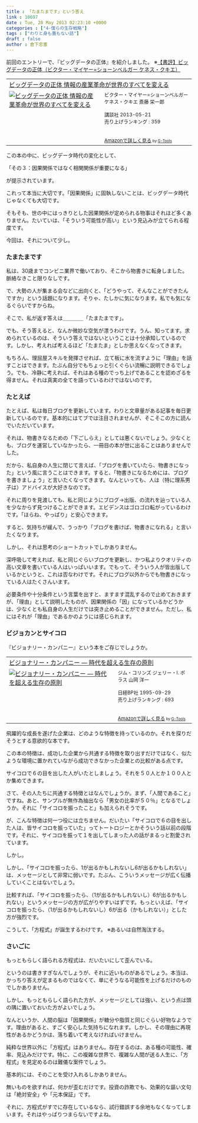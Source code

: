 ```yaml
---
title : 「たまたまです」という答え
link : 10697
date : Tue, 28 May 2013 02:23:10 +0000
categories : ["4-僕らの生存戦略"]
tags : ["わりと身も蓋もない話"]
draft : false
author : 倉下忠憲
---
```


前回のエントリーで、『ビッグデータの正体』を紹介しました。
※<a href="https://rashita.net/blog/?p=10691" target="_blank">【書評】ビッグデータの正体（ビクター・マイヤー=ショーンベルガー ケネス・クキエ）</a>

<table  border="0" cellpadding="5"><tr><td colspan="2"><a href="http://www.amazon.co.jp/%E3%83%93%E3%83%83%E3%82%B0%E3%83%87%E3%83%BC%E3%82%BF%E3%81%AE%E6%AD%A3%E4%BD%93-%E6%83%85%E5%A0%B1%E3%81%AE%E7%94%A3%E6%A5%AD%E9%9D%A9%E5%91%BD%E3%81%8C%E4%B8%96%E7%95%8C%E3%81%AE%E3%81%99%E3%81%B9%E3%81%A6%E3%82%92%E5%A4%89%E3%81%88%E3%82%8B-%E3%83%93%E3%82%AF%E3%82%BF%E3%83%BC%E3%83%BB%E3%83%9E%E3%82%A4%E3%83%A4%E3%83%BC-%E3%82%B7%E3%83%A7%E3%83%BC%E3%83%B3%E3%83%99%E3%83%AB%E3%82%AC%E3%83%BC/dp/4062180618%3FSubscriptionId%3D15SMZCTB9V8NGR2TW082%26tag%3Drashita1000-22%26linkCode%3Dxm2%26camp%3D2025%26creative%3D165953%26creativeASIN%3D4062180618" target="_blank">ビッグデータの正体 情報の産業革命が世界のすべてを変える</a><img src="http://www.assoc-amazon.jp/e/ir?t=rashita1000-22&l=ur2&o=9" width="1" height="1" style="border: none;" alt="" /></td></tr><tr><td valign="top"><a href="http://www.amazon.co.jp/%E3%83%93%E3%83%83%E3%82%B0%E3%83%87%E3%83%BC%E3%82%BF%E3%81%AE%E6%AD%A3%E4%BD%93-%E6%83%85%E5%A0%B1%E3%81%AE%E7%94%A3%E6%A5%AD%E9%9D%A9%E5%91%BD%E3%81%8C%E4%B8%96%E7%95%8C%E3%81%AE%E3%81%99%E3%81%B9%E3%81%A6%E3%82%92%E5%A4%89%E3%81%88%E3%82%8B-%E3%83%93%E3%82%AF%E3%82%BF%E3%83%BC%E3%83%BB%E3%83%9E%E3%82%A4%E3%83%A4%E3%83%BC-%E3%82%B7%E3%83%A7%E3%83%BC%E3%83%B3%E3%83%99%E3%83%AB%E3%82%AC%E3%83%BC/dp/4062180618%3FSubscriptionId%3D15SMZCTB9V8NGR2TW082%26tag%3Drashita1000-22%26linkCode%3Dxm2%26camp%3D2025%26creative%3D165953%26creativeASIN%3D4062180618" target="_blank"><img src="http://ecx.images-amazon.com/images/I/41EMUbJ0gpL._SL160_.jpg" border="0" alt="ビッグデータの正体 情報の産業革命が世界のすべてを変える" /></a></td><td valign="top"><font size="-1">ビクター・マイヤー=ショーンベルガー ケネス・クキエ 斎藤 栄一郎 <br /><br />講談社  2013-05-21<br />売り上げランキング : 359<br /><br /><br /><a href="http://www.amazon.co.jp/%E3%83%93%E3%83%83%E3%82%B0%E3%83%87%E3%83%BC%E3%82%BF%E3%81%AE%E6%AD%A3%E4%BD%93-%E6%83%85%E5%A0%B1%E3%81%AE%E7%94%A3%E6%A5%AD%E9%9D%A9%E5%91%BD%E3%81%8C%E4%B8%96%E7%95%8C%E3%81%AE%E3%81%99%E3%81%B9%E3%81%A6%E3%82%92%E5%A4%89%E3%81%88%E3%82%8B-%E3%83%93%E3%82%AF%E3%82%BF%E3%83%BC%E3%83%BB%E3%83%9E%E3%82%A4%E3%83%A4%E3%83%BC-%E3%82%B7%E3%83%A7%E3%83%BC%E3%83%B3%E3%83%99%E3%83%AB%E3%82%AC%E3%83%BC/dp/4062180618%3FSubscriptionId%3D15SMZCTB9V8NGR2TW082%26tag%3Drashita1000-22%26linkCode%3Dxm2%26camp%3D2025%26creative%3D165953%26creativeASIN%3D4062180618" target="_blank">Amazonで詳しく見る</a></font><font size="-2"> by <a href="http://www.goodpic.com/mt/aws/index.html" >G-Tools</a></font></td></tr></table>

この本の中に、ビッグデータ時代の変化として、

「その３：因果関係ではなく相関関係が重要になる」

が提示されています。

これって本当に大切です。「因果関係」に固執しないことは、ビッグデータ時代じゃなくても大切です。

そもそも、世の中にはっきりとした因果関係が定められる物事はそれほど多くありません。たいていは、「そういう可能性が高い」という見込みが立てられる程度です。

今回は、それについて少し。

<H3>たまたまです</H3>私は、30歳までコンビニ業界で働いており、そこから物書きに転身しました。脈絡なきこと限りなしです。

で、大勢の人が集まる会などに出向くと、「どうやって、そんなことができたんですか」という話題になります。そりゃ、たしかに気になります。私でも気になるぐらいですからね。

そこで、私が返す答えは＿＿＿＿「たまたまです」。

でも、そう答えると、なんか微妙な空気が漂うわけです。うん、知ってます。求められているのは、そういう答えではないということは十分承知しているのです。しかし、考えれば考えるほど「たまたま」としか思えなくなってきます。

もちろん、理屈屋スキルを発揮させれば、立て板に水を流すように「理由」を話すことはできます。たぶん自分でもちょっと引くぐらい流暢に説明できるでしょう。でも、冷静に考えれば、それはある種のでっち上げであることを認めざるを得ません。それは真実の全てを語っているわけではないのです。

<H3>たとえば</H3>たとえば、私は毎日ブログを更新しています。わりと文章量がある記事を毎日更新しているのです。基本的にはてブでは注目されませんが、そこそこの方に読んでいただいています。

それは、物書きなるための「下ごしらえ」としては悪くないでしょう。少なくとも、ブログを運営していなかったら、一冊目の本が世に出ることはありませんでした。

だから、私自身の人生に閉じて言えば、「ブログを書いていたら、物書きになった」という風に言うことはできます。すると、「物書きになるためには、ブログを書きましょう」と言いたくなってきます。なんといっても、人は（特に理系男子は）アドバイスが大好きなのです。

それに周りを見渡しても、私と同じようにブログ→出版、の流れを辿っている人を少なからず見つけることができます。エビデンスはゴロゴロ転がっているわけです。「ほらね、やっぱり」と安心できます。

すると、気持ちが緩んで、うっかり「ブログを書けば、物書きになれる」と言いたくなります。

しかし、それは思考のショートカットでしかありません。

深呼吸して考えれば、私と同じぐらいブログを更新し、かつ私よりクオリティの高い文章を書いている人はいっぱいいます。でもって、そういう人が皆出版しているかというと、これは否なわけです。それにブログ以外からでも物書きになっている人はたくさんいます。

必要条件や十分条件という言葉を出すと、ますます混乱するので止めておきますが、「理由」として説明したものが、因果関係の「因」になっているかどうかは、少なくとも私自身の人生だけでは突き止めることができません。ただし、私にはそれが「理由」であるかのようには感じられます。

<H3>ビジョカンとサイコロ</H3>『ビジョナリー・カンパニー』という本をご存じでしょうか。

<table  border="0" cellpadding="5"><tr><td colspan="2"><a href="http://www.amazon.co.jp/%E3%83%93%E3%82%B8%E3%83%A7%E3%83%8A%E3%83%AA%E3%83%BC%E3%83%BB%E3%82%AB%E3%83%B3%E3%83%91%E3%83%8B%E3%83%BC-%E2%80%95-%E6%99%82%E4%BB%A3%E3%82%92%E8%B6%85%E3%81%88%E3%82%8B%E7%94%9F%E5%AD%98%E3%81%AE%E5%8E%9F%E5%89%87-%E3%82%B8%E3%83%A0%E3%83%BB%E3%82%B3%E3%83%AA%E3%83%B3%E3%82%BA/dp/4822740315%3FSubscriptionId%3D15SMZCTB9V8NGR2TW082%26tag%3Drashita1000-22%26linkCode%3Dxm2%26camp%3D2025%26creative%3D165953%26creativeASIN%3D4822740315" target="_blank">ビジョナリー・カンパニー ― 時代を超える生存の原則</a><img src="http://www.assoc-amazon.jp/e/ir?t=rashita1000-22&l=ur2&o=9" width="1" height="1" style="border: none;" alt="" /></td></tr><tr><td valign="top"><a href="http://www.amazon.co.jp/%E3%83%93%E3%82%B8%E3%83%A7%E3%83%8A%E3%83%AA%E3%83%BC%E3%83%BB%E3%82%AB%E3%83%B3%E3%83%91%E3%83%8B%E3%83%BC-%E2%80%95-%E6%99%82%E4%BB%A3%E3%82%92%E8%B6%85%E3%81%88%E3%82%8B%E7%94%9F%E5%AD%98%E3%81%AE%E5%8E%9F%E5%89%87-%E3%82%B8%E3%83%A0%E3%83%BB%E3%82%B3%E3%83%AA%E3%83%B3%E3%82%BA/dp/4822740315%3FSubscriptionId%3D15SMZCTB9V8NGR2TW082%26tag%3Drashita1000-22%26linkCode%3Dxm2%26camp%3D2025%26creative%3D165953%26creativeASIN%3D4822740315" target="_blank"><img src="http://ecx.images-amazon.com/images/I/41WE7XXCGJL._SL160_.jpg" border="0" alt="ビジョナリー・カンパニー ― 時代を超える生存の原則" /></a></td><td valign="top"><font size="-1">ジム・コリンズ ジェリー・I. ポラス 山岡 洋一 <br /><br />日経BP社  1995-09-29<br />売り上げランキング : 693<br /><br /><br /><a href="http://www.amazon.co.jp/%E3%83%93%E3%82%B8%E3%83%A7%E3%83%8A%E3%83%AA%E3%83%BC%E3%83%BB%E3%82%AB%E3%83%B3%E3%83%91%E3%83%8B%E3%83%BC-%E2%80%95-%E6%99%82%E4%BB%A3%E3%82%92%E8%B6%85%E3%81%88%E3%82%8B%E7%94%9F%E5%AD%98%E3%81%AE%E5%8E%9F%E5%89%87-%E3%82%B8%E3%83%A0%E3%83%BB%E3%82%B3%E3%83%AA%E3%83%B3%E3%82%BA/dp/4822740315%3FSubscriptionId%3D15SMZCTB9V8NGR2TW082%26tag%3Drashita1000-22%26linkCode%3Dxm2%26camp%3D2025%26creative%3D165953%26creativeASIN%3D4822740315" target="_blank">Amazonで詳しく見る</a></font><font size="-2"> by <a href="http://www.goodpic.com/mt/aws/index.html" >G-Tools</a></font></td></tr></table>

飛躍的な成長を遂げた企業は、どのような特徴を持っているのか。それを探りだそうとする意欲的な本です。

この本の特徴は、成功した企業から共通する特徴を取り出すだけではなく、似たような環境に置かれていながら成功できなかった企業との比較がある点です。

サイコロで６の目を出した人がいたとしましょう。それを５０人とか１００人とか集めてきます。

さて、その人たちに共通する特徴とはなんでしょうか。まず、「人間であること」ですね。あと、サンプルが無作為抽出なら「男女の比率が５０％」となるでしょうか。それに「サイコロを振ったこと」も加えられそうです。

が、こんな特徴は何一つ役には立ちません。だいたい「サイコロで６の目を出した人は、皆サイコロを振っていた」ってトートロジーとかそういう話以前の段階です。それに、サイコロを振って１を出してしまった人の話がまるっと割愛されています。

しかし。

しかし、「サイコロを振ったら、1が出るかもしれないし6が出るかもしれない」は、メッセージとして非常に弱いです。たぶん、こういうメッセージが広く伝播していくことはないでしょう。

比較すれば、「サイコロを振ったら、（1が出るかもしれないし）6が出るかもしれない」というメッセージの方が広がりやすいはずです。もっといえば、「サイコロを振ったら、（1が出るかもしれないし）6が出る（かもしれない）」とした方が強烈です。

こうして、「方程式」が誕生するわけです。
※あるいは自然淘汰する。

<H3>さいごに</H3>もっともらしく語られる方程式は、だいたいにして歪んでいる。

というのは書きすぎなんでしょうが、それに近いものがあるでしょう。本当は、かっちり答えが定まるものではなくて、単にそうなる可能性を上げるだけのものでしかありません。

しかし、もっともらしく語られた方が、メッセージとしては強い、という点は頭の隅に置いておいた方がよいでしょう。

なんというか、人間の脳は「因果関係」が糖分や脂質と同じぐらい好物なようです。理由があると、すごく安心した気持ちになれます。しかし、その理由に再現性があるかどうかは、落ち着いて考えなければいけません。

純粋な世界以外に「方程式」はありません。存在するのは、ある種の可能性、確率、見込みだけです。特に、この複雑な世界で、複雑な人間が送る人生に、「方程式」を見定めるのは難儀な案件でしょう。

基本的には、そのことを受け入れるしかありません。

無いものを欲すれば、何かが歪むだけです。投資の詐欺でも、効果的な謳い文句は「絶対安全」や「元本保証」です。

それに、方程式がすでに存在しているなら、試行錯誤する余地もなくなってしまいます。それはやっぱりつまらないですよね。
